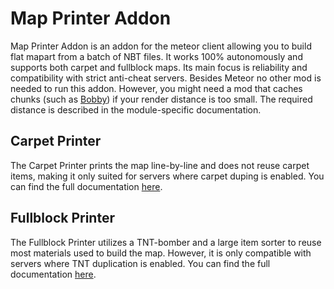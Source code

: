 
# Map Printer Addon

Map Printer Addon is an addon for the meteor client allowing you to build flat mapart from a batch of NBT files. It works 100% autonomously and supports both carpet and fullblock maps. Its main focus is reliability and compatibility with strict anti-cheat servers. Besides Meteor no other mod is needed to run this addon. However, you might need a mod that caches chunks (such as [Bobby](https://www.curseforge.com/minecraft/mc-mods/bobby)) if your render distance is too small. The required distance is described in the module-specific documentation.

## Carpet Printer
The Carpet Printer prints the map line-by-line and does not reuse carpet items, making it only suited for servers where carpet duping is enabled. You can find the full documentation [here](Documentation/CarpetGuide.md).

## Fullblock Printer
The Fullblock Printer utilizes a TNT-bomber and a large item sorter to reuse most materials used to build the map. However, it is only compatible with servers where TNT duplication is enabled. You can find the full documentation [here](Documentation/FullblockGuide.md).

